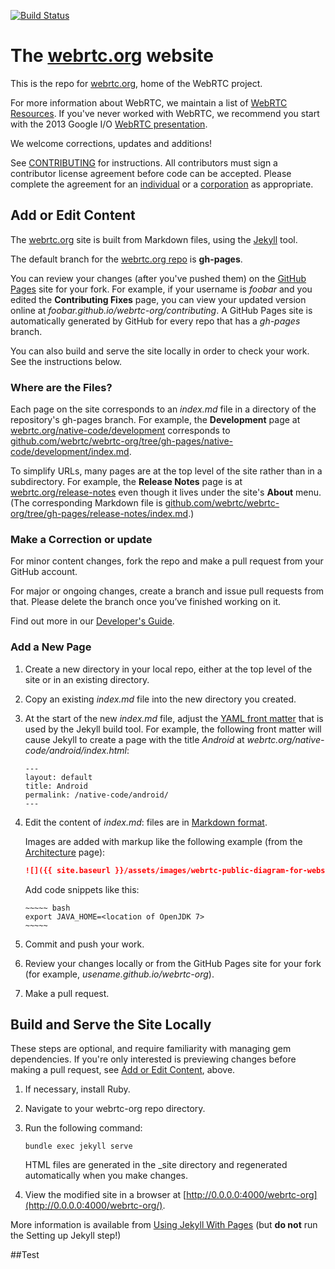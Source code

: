 [![Build Status](https://ci.cloudware.io/api/badges/webrtc/webrtc-org/status.svg)](https://ci.cloudware.io/webrtc/webrtc-org)


# The [webrtc.org](https://webrtc.org) website #

This is the repo for [webrtc.org](http://webrtc.org), home of the WebRTC project.

For more information about WebRTC, we maintain a list of
[WebRTC Resources](/start/). If you've never worked with WebRTC, we recommend you
start with the 2013 Google I/O
[WebRTC presentation](http://www.youtube.com/watch?v=p2HzZkd2A40).

We welcome corrections, updates and additions!

See [CONTRIBUTING](CONTRIBUTING.md) for instructions. All contributors must
sign a contributor license agreement before code can be accepted. Please
complete the agreement for an
[individual](https://developers.google.com/open-source/cla/individual) or a
[corporation](https://developers.google.com/open-source/cla/corporate) as
appropriate.


## Add or Edit Content

The [webrtc.org](https://webrtc.org) site is built from Markdown files, using
the [Jekyll](https://jekyllrb.com/) tool.

The default branch for the
[webrtc.org repo](https://github.com/webrtc/webrtc-org) is **gh-pages**.

You can review your changes (after you've pushed them) on the
[GitHub Pages](https://pages.github.com/) site for your fork. For example, if
your username is _foobar_ and you edited the **Contributing Fixes** page, you
can view your updated version online at
_foobar.github.io/webrtc-org/contributing_. A GitHub Pages site is
automatically generated by GitHub for every repo that has a _gh-pages_ branch.

You can also build and serve the site locally in order to check your work. See
the instructions below.


### Where are the Files?

Each page on the site corresponds to an _index.md_ file in a directory of the
repository's gh-pages branch. For example, the **Development** page at
[webrtc.org/native-code/development](https://webrtc.org/native-code/development/)
corresponds to
[github.com/webrtc/webrtc-org/tree/gh-pages/native-code/development/index.md](https://github.com/webrtc/webrtc-org/tree/gh-pages/native-code/development).

To simplify URLs, many pages are at the top level of the site rather than in a
subdirectory. For example, the **Release Notes** page is at
[webrtc.org/release-notes](https://webrtc.org/release-notes/) even though it
lives under the site's **About** menu. (The corresponding Markdown file is
[github.com/webrtc/webrtc-org/tree/gh-pages/release-notes/index.md](https://github.com/webrtc/webrtc-org/tree/gh-pages/release-notes).)


### Make a Correction or update

For minor content changes, fork the repo and make a pull request from your
GitHub account.

For major or ongoing changes, create a branch and issue pull requests from
that. Please delete the branch once you’ve finished working on it.

Find out more in our
[Developer's Guide](https://docs.google.com/document/d/1tn1t6LW2ffzGuYTK3366w1fhTkkzsSvHsBnOHoDfRzY/edit#heading=h.fqhc83uuzrcb).


### Add a New Page

  1. Create a new directory in your local repo, either at the top level of the
     site or in an existing directory.

  2. Copy an existing _index.md_ file into the new directory you created.

  3. At the start of the new _index.md_ file, adjust the
  [YAML front matter](https://jekyllrb.com/docs/frontmatter/) that is used by
  the Jekyll build tool. For example, the following front matter will cause
  Jekyll to create a page with the title _Android_ at
  _webrtc.org/native-code/android/index.html_:

         ---
         layout: default
         title: Android
         permalink: /native-code/android/
         ---

  4. Edit the content of _index.md_: files are in
     [Markdown format](http://daringfireball.net/projects/markdown/).

     Images are added with markup like the following example (from the
     [Architecture](https://raw.githubusercontent.com/webrtc/webrtc-org/gh-pages/architecture/index.md) page):
     ```markdown
     ![]({{ site.baseurl }}/assets/images/webrtc-public-diagram-for-website.png)
     ```

     Add code snippets like this:

         ~~~~~ bash
         export JAVA_HOME=<location of OpenJDK 7>
         ~~~~~

  5. Commit and push your work.

  6. Review your changes locally or from the GitHub Pages site for your fork
     (for example, _usename.github.io/webrtc-org_).

  7. Make a pull request.


## Build and Serve the Site Locally

These steps are optional, and require familiarity with managing gem
dependencies. If you're only interested is previewing changes before making a
pull request, see [Add or Edit Content](#add-or-edit-content), above.

  1. If necessary, install Ruby.

  2. Navigate to your webrtc-org repo directory.

  3. Run the following command:

         bundle exec jekyll serve

     HTML files are generated in the _site directory and regenerated automatically when you make changes.

  4. View the modified site in a browser at
     [http://0.0.0.0:4000/webrtc-org](http://0.0.0.0:4000/webrtc-org/).

More information is available from
[Using Jekyll With Pages](https://help.github.com/articles/using-jekyll-with-pages)
(but **do not** run the Setting up Jekyll step!)

##Test
